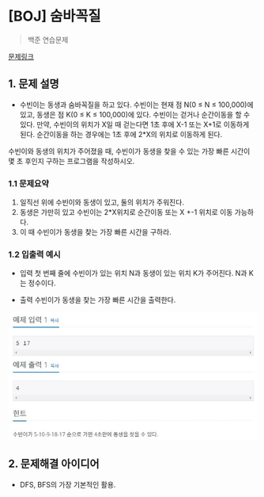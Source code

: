 # [BOJ] 숨바꼭질

> 백준 연습문제

[문제링크](https://www.acmicpc.net/problem/1697)

## 1. 문제 설명
- 수빈이는 동생과 숨바꼭질을 하고 있다. 수빈이는 현재 점 N(0 ≤ N ≤ 100,000)에 있고, 동생은 점 K(0 ≤ K ≤ 100,000)에 있다. 수빈이는 걷거나 순간이동을 할 수 있다. 만약, 수빈이의 위치가 X일 때 걷는다면 1초 후에 X-1 또는 X+1로 이동하게 된다. 순간이동을 하는 경우에는 1초 후에 2*X의 위치로 이동하게 된다.

수빈이와 동생의 위치가 주어졌을 때, 수빈이가 동생을 찾을 수 있는 가장 빠른 시간이 몇 초 후인지 구하는 프로그램을 작성하시오.



### 1.1 문제요약

1. 일직선 위에 수빈이와 동생이 있고, 둘의 위치가 주워진다.
2. 동생은 가만히 있고 수빈이는 2*X위치로 순간이동 또는 X +-1 위치로 이동 가능하다.
3. 이 때 수빈이가 동생을 찾는 가장 빠른 시간을 구하라.


### 1.2 입출력 예시

- 입력
  첫 번째 줄에 수빈이가 있는 위치 N과 동생이 있는 위치 K가 주어진다. N과 K는 정수이다.


  
- 출력
  수빈이가 동생을 찾는 가장 빠른 시간을 출력한다.


<img src='입출력 예시.JPG'>

## 2. 문제해결 아이디어
- DFS, BFS의 가장 기본적인 활용.